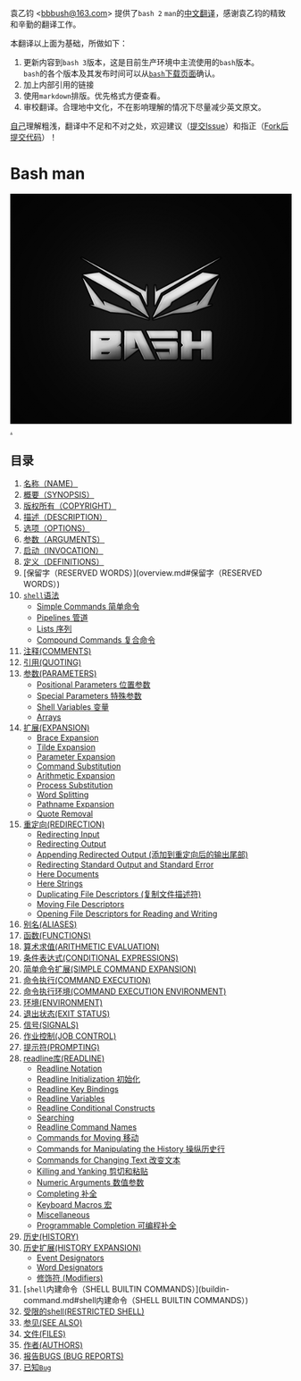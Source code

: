 袁乙钧 \<bbbush@163.com\> 提供了`bash 2` `man`的[中文翻译](http://ahei.info/chinese-bash-man.htm)，感谢袁乙钧的精致和辛勤的翻译工作。

本翻译以上面为基础，所做如下：

1. 更新内容到`bash 3`版本，这是目前生产环境中主流使用的`bash`版本。   
`bash`的各个版本及其发布时间可以从[`bash`下载页面](http://ftp.gnu.org/gnu/bash/?C=M;O=A)确认。
1. 加上内部引用的链接
1. 使用`markdown`排版。优先格式方便查看。
1. 审校翻译。合理地中文化，不在影响理解的情况下尽量减少英文原文。

[自己](http://weibo.com/oldratlee)理解粗浅，翻译中不足和不对之处，欢迎建议（[提交Issue](https://github.com/oldratlee/translations/issues)）和指正（[Fork后提交代码](https://github.com/oldratlee/translations/fork)）！

Bash man
===============================

![bash](images/bash.png "bash")[.](https://www.behance.net/gallery/7384837/DJ-BASH-Logo-Design)

目录
-------------

1. [名称（NAME）](overview.md#名称（NAME）)
1. [概要（SYNOPSIS）](overview.md#概要（SYNOPSIS）)
1. [版权所有（COPYRIGHT）](overview.md#版权所有（COPYRIGHT）)
1. [描述（DESCRIPTION）](overview.md#描述（DESCRIPTION）)
1. [选项（OPTIONS）](overview.md#选项（OPTIONS）)
1. [参数（ARGUMENTS）](overview.md#参数（ARGUMENTS）)
1. [启动（INVOCATION）](overview.md#启动（INVOCATION）)
1. [定义（DEFINITIONS）](overview.md#定义（DEFINITIONS）)
1. [保留字（RESERVED WORDS）](overview.md#保留字（RESERVED WORDS）)
1. [`shell`语法](#shell语法)
    - [Simple Commands 简单命令](#lbAL)
    - [Pipelines 管道](#lbAM)
    - [Lists 序列](#lbAN)
    - [Compound Commands 复合命令](#lbAO)
1. [注释(COMMENTS)](#lbAP)
1. [引用(QUOTING)](#lbAQ)
1. [参数(PARAMETERS)](#lbAR)
    - [Positional Parameters 位置参数](#lbAS)
    - [Special Parameters 特殊参数](#lbAT)
    - [Shell Variables 变量](#lbAU)
    - [Arrays](#lbAV)
1. [扩展(EXPANSION)](#lbAW)
    - [Brace Expansion](#lbAX)
    - [Tilde Expansion](#lbAY)
    - [Parameter Expansion](#lbAZ)
    - [Command Substitution](#lbBA)
    - [Arithmetic Expansion](#lbBB)
    - [Process Substitution](#lbBC)
    - [Word Splitting](#lbBD)
    - [Pathname Expansion](#lbBE)
    - [Quote Removal](#lbBF)
1. [重定向(REDIRECTION)](#lbBG)
    - [Redirecting Input](#lbBH)
    - [Redirecting Output](#lbBI)
    - [Appending Redirected Output (添加到重定向后的输出尾部)](#lbBJ)
    - [Redirecting Standard Output and Standard Error](#lbBK)
    - [Here Documents](#lbBL)
    - [Here Strings](#lbBM)
    - [Duplicating File Descriptors (复制文件描述符)](#lbBN)
    - [Moving File Descriptors](#lbBO)
    - [Opening File Descriptors for Reading and Writing](#lbBP)
1. [别名(ALIASES)](#lbBQ)
1. [函数(FUNCTIONS)](#lbBR)
1. [算术求值(ARITHMETIC EVALUATION)](#lbBS)
1. [条件表达式(CONDITIONAL EXPRESSIONS)](#lbBT)
1. [简单命令扩展(SIMPLE COMMAND EXPANSION)](#lbBU)
1. [命令执行(COMMAND EXECUTION)](#lbBV)
1. [命令执行环境(COMMAND EXECUTION ENVIRONMENT)](#lbBW)
1. [环境(ENVIRONMENT)](#lbBX)
1. [退出状态(EXIT STATUS)](#lbBY)
1. [信号(SIGNALS)](#lbBZ)
1. [作业控制(JOB CONTROL)](#lbCA)
1. [提示符(PROMPTING)](#lbCB)
1. [readline库(READLINE)](#lbCC)
    - [Readline Notation](#lbCD)
    - [Readline Initialization 初始化](#lbCE)
    - [Readline Key Bindings](#lbCF)
    - [Readline Variables](#lbCG)
    - [Readline Conditional Constructs](#lbCH)
    - [Searching](#lbCI)
    - [Readline Command Names](#lbCJ)
    - [Commands for Moving 移动](#lbCK)
    - [Commands for Manipulating the History 操纵历史行](#lbCL)
    - [Commands for Changing Text 改变文本](#lbCM)
    - [Killing and Yanking 剪切和粘贴](#lbCN)
    - [Numeric Arguments 数值参数](#lbCO)
    - [Completing 补全](#lbCP)
    - [Keyboard Macros 宏](#lbCQ)
    - [Miscellaneous](#lbCR)
    - [Programmable Completion 可编程补全](#lbCS)
1. [历史(HISTORY)](#lbCT)
1. [历史扩展(HISTORY EXPANSION)](#lbCU)
    - [Event Designators](#lbCV)
    - [Word Designators](#lbCW)
    - [修饰符 (Modifiers)](#lbCX)
1. [`shell`内建命令（SHELL BUILTIN COMMANDS）](buildin-command.md#shell内建命令（SHELL BUILTIN COMMANDS）)
1. [受限的shell(RESTRICTED SHELL)](#lbCZ)
1. [参见(SEE ALSO)](#lbDA)
1. [文件(FILES)](#lbDB)
1. [作者(AUTHORS)](#lbDC)
1. [报告BUGS (BUG REPORTS)](#lbDD)
1. [已知`Bug`](#lbDE)
